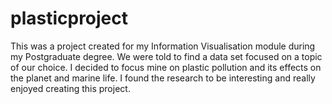 # plasticproject

This was a project created for my Information Visualisation module during my Postgraduate degree. We were told to find a data set focused on a topic of our choice. I decided to focus mine on plastic pollution and its effects on the planet and marine life. I found the research to be interesting and really enjoyed creating this project.
